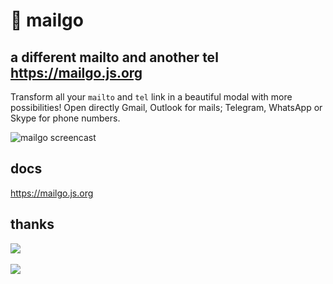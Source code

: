 # 💌 mailgo

## a different mailto and another tel <https://mailgo.js.org>

Transform all your `mailto` and `tel` link in a beautiful modal with more possibilities! Open directly Gmail, Outlook for mails; Telegram, WhatsApp or Skype for phone numbers.

![mailgo screencast](https://github.com/manzinello/mailgo/raw/master/assets/video/mailgo.gif)

## docs

<https://mailgo.js.org>

## thanks

<a target="_blank" href="https://www.browserstack.com">
<img src="https://mailgo.js.org/img/browserstack.png" />
</a>

<br/>
<br/>

<a target="_blank" href="https://www.netlify.com">
<img src="https://www.netlify.com/img/global/badges/netlify-color-bg.svg" />
</a>
